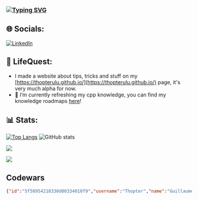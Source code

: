 ### [![Typing SVG](https://readme-typing-svg.demolab.com?font=Fira+code&pause=1000&width=435&lines=Hi+there+%F0%9F%91%8B;Developping+stuff.....;Playing+video+games....;Loosing+money+on+pieces+of+cardboard)](https://git.io/typing-svg)

## 🌐 Socials:
[![LinkedIn](https://img.shields.io/badge/LinkedIn-%230077B5.svg?logo=linkedin&logoColor=white)](https://www.linkedin.com/in/guillaumekgrs/)

## 🌱 LifeQuest:
- I made a website about tips, tricks and stuff on my [https://thopterulu.github.io/](https://thopterulu.github.io/) page, it's very much alpha for now.
- 🌱 I’m currently refreshing my cpp knowledge, you can find my knowledge roadmaps [here](https://github.com/Thopterulu/Personnal_Roadmap)!


## 📊 Stats:
[![Top Langs](https://github-readme-stats.vercel.app/api/top-langs/?username=thopterulu&layout=donut)](https://github.com/anuraghazra/github-readme-stats) ![GitHub stats](https://github-readme-stats.vercel.app/api?username=thopterulu\&rank_icon=github)

<a href="https://www.codewars.com/users/Thopter">![](https://www.codewars.com/users/Thopter/badges/large)</a>

<a href="https://www.codewars.com/users/Thopter">![](https://www.codewars.com/api/v1/users/Thopter)</a>
## Codewars
```json
{"id":"5f58954218330d00334010f9","username":"Thopter","name":"Guillaume","honor":544,"clan":"","leaderboardPosition":102922,"skills":["python","lua","c","c++"],"ranks":{"overall":{"rank":-5,"name":"5 kyu","color":"yellow","score":544},"languages":{"python":{"rank":-5,"name":"5 kyu","color":"yellow","score":483},"java":{"rank":-8,"name":"8 kyu","color":"white","score":2},"lua":{"rank":-8,"name":"8 kyu","color":"white","score":2},"cpp":{"rank":-7,"name":"7 kyu","color":"white","score":61}}},"codeChallenges":{"totalAuthored":0,"totalCompleted":107}}```
